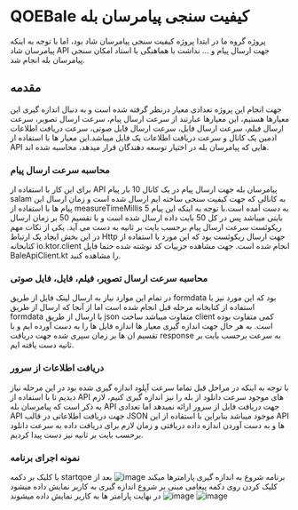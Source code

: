 # QOEBale کیفیت سنجی پیامرسان بله
پروژه گروه ما در ابتدا پروژه کیفیت سنجی پیامرسان شاد بود، اما با توجه به اینکه پیامرسان شاد API جهت ارسال پیام و ... نداشت با هماهنگی با استاد امکان سنجی پیامرسان بله انجام شد.
## مقدمه
جهت انجام این پروژه تعدادی معیار درنظر گرفته شده است و به دنبال اندازه گیری این معیارها هستیم، این معیارها عبارتند از سرعت ارسال پیام، سرعت ارسال تصویر، سرعت ارسال فیلم،
سرعت ارسال فایل، سرعت ارسال فایل صوتی، 
سرعت دریافت اطلاعات ادمین یک کانال و سرعت دریافت اطلاعات یک فایل میباشد.این معیار ها با استفاده از API هایی که پیامرسان بله در اختیار توسعه دهندگان قرار میدهد، محاسبه شده اند.
### محاسبه سرعت ارسال پیام
برای این کار با استفاده از API پیامرسان بله جهت ارسال پیام در یک کانال 10 بار پیام salam به کانالی که جهت کیفیت سنجی ساخته ایم ارسال شده است
و زمان ارسال این پیام ها با استفاده از  measureTimeMillis به دست آمده است.با توجه به اینکه این پیام 5 بایتی میباشد پس در کل 50 بایت داده ارسال شده است و با تقسیم 50 بر زمان ارسال 
ریکوئست سرعت ارسال پیام برحسب بایت بر ثانیه به دست می آید.
یکی از نکات مهم در این بخش ایجاد یک ارتباط Http جهت ارسال ریکوئست بود که این مورد با استفاده از کتابخانه io.ktor.client انجام شده است. جهت مشاهده جزییات کد نوشته شده حتما فایل BaleApiClient.kt را مشاهده کنید.
### محاسبه سرعت ارسال تصویر، فیلم، فایل، فایل صوتی
در تمام این موارد نیاز به ارسال لینک فایل از طریق formdata بود که این مورد نیز با استفاده از کتابخانه مرحله قبل انجام شده است اما از آنجا که ارسال از طریق formdata با ارسال از طریق json متفاوت
میباشد ساخت client کمی متفاوت بوده است. به هر حال جهت اندازه گیری معیار ها اندازه فایل ها را به دست آورده ایم و با تقسیم ان ها بر زمان سپری شده جهت دریافت response به سرعت برحسب بایت بر ثانیه دست یافته ایم.
### دریافت اطلاعات از سرور
با توجه به اینکه در مراحل قبل تماما سرعت آپلود اندازه گیری شده بود در این مرحله نیاز دیدیم تا با استفاده  از API های موجود سرعت دانلود از بله را نیز اندازه گیری کنیم، لازم به ذکر است که پیامرسان بله API جهت
دریافت فایل از سرور ارائه نمیدهد اما تعدادی API جهت دریافت اطلاعاتی در قالب JSON موجود میباشد بنابراین با استفاده از این API ها و به دست آوردن اندازه داده دریافتی و زمان لازم برای دریافت داده به سرعت دانلود 
برحسب بایت بر ثانیه نیز دست پیدا کردیم.
### نمونه اجرای برنامه
با کلیک بر دکمه startqoe برنامه شروع به اندازه گیری پارامترها میکند
![image](https://github.com/ahderakhshan/QOEBale/assets/56085287/3947e4be-fc9d-41a3-b90f-f987d53d2d1d)
بعد از کلیک کردن روی دکمه پیغامی مبنی بر شروع اندازه گیری به کاربر نمایش داده میشود
![image](https://github.com/ahderakhshan/QOEBale/assets/56085287/09ffd79a-e22a-4c17-ba20-ee83864de4e9)
در نهایت پارامتر ها به کاربر نمایش داده میشوند
![image](https://github.com/ahderakhshan/QOEBale/assets/56085287/b0de6d25-0e8a-40e4-8819-d8872f54a53f)



